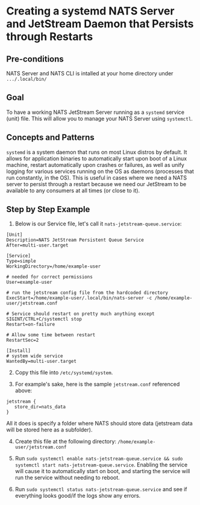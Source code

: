 # Creating a systemd NATS Server and JetStream Daemon that Persists through Restarts

## Pre-conditions

NATS Server and NATS CLI is intalled at your home directory under `.../.local/bin/`

## Goal

To have a working NATS JetStream Server running as a `systemd` service (unit) file. 
This will allow you to manage your NATS Server using `systemctl`.

## Concepts and Patterns

`systemd` is a system daemon that runs on most Linux distros by default. It allows for application binaries to automatically start upon boot of a Linux machine, restart automatically upon crashes or failures, as well as unify logging for various services running on the OS as daemons (processes that run constantly, in the OS).
This is useful in cases where we need a NATS server to persist through a restart because we need our JetStream to be available to any consumers at all times (or close to it).

## Step by Step Example

1. Below is our Service file, let's call it `nats-jetstream-queue.service`:
```
[Unit]
Description=NATS JetStream Persistent Queue Service
After=multi-user.target

[Service]
Type=simple
WorkingDirectory=/home/example-user

# needed for correct permissions
User=example-user

# run the jetstream config file from the hardcoded directory
ExecStart=/home/example-user/.local/bin/nats-server -c /home/example-user/jetstream.conf

# Service should restart on pretty much anything except SIGINT/CTRL+C/systemctl stop
Restart=on-failure

# Allow some time between restart
RestartSec=2

[Install]
# system wide service
WantedBy=multi-user.target
```

2. Copy this file into `/etc/systemd/system`.

3. For example's sake, here is the sample `jetstream.conf` referenced above:
```
jetstream {
   store_dir=nats_data
}
```
All it does is specify a folder where NATS should store data (jetstream data will be stored here as a subfolder).

4. Create this file at the following directory: `/home/example-user/jetstream.conf`

5. Run `sudo systemctl enable nats-jetstream-queue.service && sudo systemctl start nats-jetstream-queue.service`. Enabling the service will cause it to automatically start on boot, and starting the service will run the service without needing to reboot. 

6. Run `sudo systemctl status nats-jetstream-queue.service` and see if everything looks good/if the logs show any errors. 


